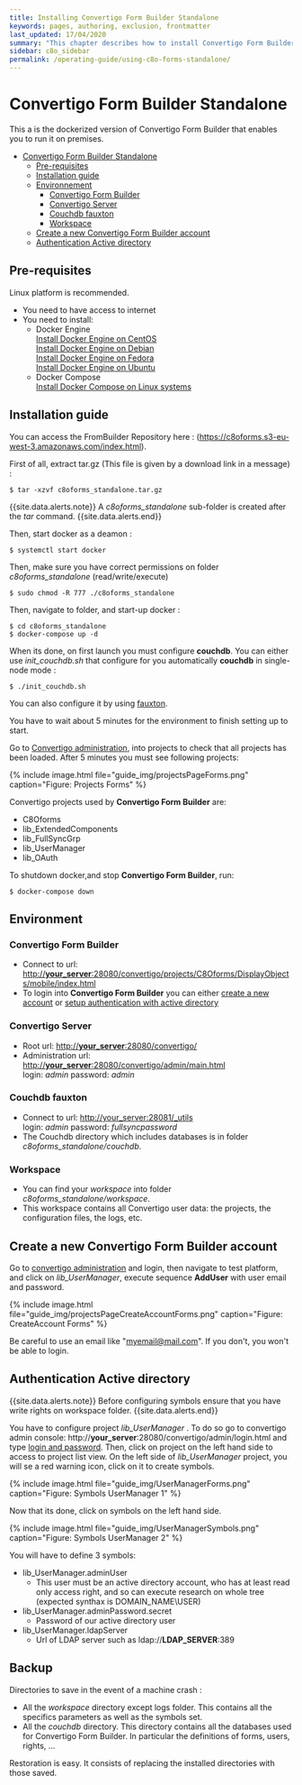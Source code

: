 ```yaml
---
title: Installing Convertigo Form Builder Standalone
keywords: pages, authoring, exclusion, frontmatter
last_updated: 17/04/2020
summary: "This chapter describes how to install Convertigo Form Builder Standalone on premise"
sidebar: c8o_sidebar
permalink: /operating-guide/using-c8o-forms-standalone/
---
```


#  Convertigo Form Builder Standalone

This a is the dockerized version of Convertigo Form Builder that enables you to run it on premises.

- [Convertigo Form Builder Standalone](#c8o-forms-standalone)
  - [Pre-requisites](#pre-requisites)
  - [Installation guide](#installation-guide)
  - [Environnement](#environnement)
    - [Convertigo Form Builder](#c8oforms)
    - [Convertigo Server](#convertigo-server)
    - [Couchdb fauxton](#couchdb-fauxton)
    - [Workspace](#workspace)
  - [Create a new Convertigo Form Builder account](#create-a-new-c8oforms-account)
  - [Authentication Active directory](#authentication-active-directory)

## Pre-requisites
Linux platform is recommended.

* You need to have access to internet
* You need to install:
  * Docker Engine<br>[Install Docker Engine on CentOS](https://docs.docker.com/engine/install/centos/)<br> [Install Docker Engine on Debian](https://docs.docker.com/engine/install/debian/)<br>[Install Docker Engine on Fedora](https://docs.docker.com/engine/install/fedora/)<br>[Install Docker Engine on Ubuntu](https://docs.docker.com/engine/install/ubuntu/)<br>
  * Docker Compose<br>[Install Docker Compose on Linux systems](https://docs.docker.com/compose/install/#install-compose-on-linux-systems)

 
## Installation guide 

You can access the FromBuilder Repository here : (https://c8oforms.s3-eu-west-3.amazonaws.com/index.html).

First of all, extract tar.gz (This file is given by a download link in a message) :
```shell
$ tar -xzvf c8oforms_standalone.tar.gz
```
{{site.data.alerts.note}}
A <em>c8oforms_standalone</em> sub-folder is created after the <em>tar</em> command.
{{site.data.alerts.end}}


Then, start docker as a deamon :
 ```shell
$ systemctl start docker
```
Then, make sure you have correct permissions on folder _c8oforms_standalone_ (read/write/execute)

 ```shell
$ sudo chmod -R 777 ./c8oforms_standalone
```
Then, navigate to folder, and start-up docker :
```shell
$ cd c8oforms_standalone
$ docker-compose up -d
```
When its done, on first launch you must configure **couchdb**. You can either use _init_couchdb.sh_ that configure for you automatically **couchdb** in single-node mode :
```shell
$ ./init_couchdb.sh
```
You can also configure it by using [fauxton](#couchdb-fauxton).

You have to wait about 5 minutes for the environment to finish setting up to start.

Go to [Convertigo administration](../using-convertigo-administration-console/#projects-page), into projects to check that all projects has been loaded.
After 5 minutes you must see following projects:

{% include image.html file="guide_img/projectsPageForms.png" caption="Figure: Projects Forms" %}

Convertigo projects used by **Convertigo Form Builder** are:

- C8Oforms
- lib_ExtendedComponents
- lib_FullSyncGrp
- lib_UserManager
- lib_OAuth

To shutdown docker,and stop **Convertigo Form Builder**, run:
```shell
$ docker-compose down
```


## Environment
### Convertigo Form Builder
  - Connect to url: [http://**your_server**:28080/convertigo/projects/C8Oforms/DisplayObjects/mobile/index.html](http://localhost:28080/convertigo/projects/C8Oforms/DisplayObjects/mobile/index.html)
  - To login into **Convertigo Form Builder** you can either [create a new account](#create-a-new-c8oforms-account) or [setup authentication with active directory](#authentication-active-directory)

### Convertigo Server

  - Root url: [http://**your_server**:28080/convertigo/](http://localhost:28080/convertigo/)
  - Administration url: [http://**your_server**:28080/convertigo/admin/main.html](http://localhost:28080/convertigo/admin/main.html)<br>login: _admin_  password: _admin_

### Couchdb fauxton

  - Connect to url: <a href="http://localhost:28081/_utils">http://your_server:28081/_utils</a><br>login: _admin_  password: _fullsyncpassword_
  - The Couchdb directory which includes databases is in folder _c8oforms_standalone/couchdb_.

### Workspace

  - You can find your _workspace_ into folder _c8oforms_standalone/workspace_.
  - This workspace contains all Convertigo user data: the projects, the configuration files, the logs, etc.

## Create a new  Convertigo Form Builder account 
Go to [convertigo administration](../using-convertigo-administration-console/#accessing-the-administration-console) and login,
then navigate to test platform, and click on _lib_UserManager_, execute sequence **AddUser** with user email and password.

{% include image.html file="guide_img/projectsPageCreateAccountForms.png" caption="Figure: CreateAccount Forms" %}



Be careful to use an email like "myemail@mail.com". If you don't, you won't be able to login. 

## Authentication Active directory

{{site.data.alerts.note}}
Before configuring symbols ensure that you have write rights on workspace folder.
{{site.data.alerts.end}}

You have to configure project _lib_UserManager_ .
To do so go to convertigo admin console: http://**your_server**:28080/convertigo/admin/login.html and type [login and password](../using-convertigo-administration-console/#accessing-the-administration-console).
Then, click on project on the left hand side to access to project list view. On the left side of _lib_UserManager_ project, you will se a red warning icon, click on it to create symbols.

{% include image.html file="guide_img/UserManagerForms.png" caption="Figure: Symbols UserManager 1" %}

Now that its done, click on symbols on the left hand side.

{% include image.html file="guide_img/UserManagerSymbols.png" caption="Figure: Symbols UserManager 2" %}


You will have to define 3 symbols:  
* lib_UserManager.adminUser
  * This user must be an active directory account, who has at least read only access right, and so can execute research on whole tree (expected synthax is DOMAIN_NAME\USER)
* lib_UserManager.adminPassword.secret
  * Password of our active directory user
* lib_UserManager.ldapServer
  * Url of LDAP server such as ldap://**LDAP_SERVER**:389

## Backup

Directories to save in the event of a machine crash :

- All the _workspace_ directory except logs folder. This contains all the specifics parameters as well as the symbols set.
- All the _couchdb_ directory. This directory contains all the databases used for Convertigo Form Builder. In particular the definitions of forms, users, rights, ... 

Restoration is easy. It consists of replacing the installed directories with those saved.
